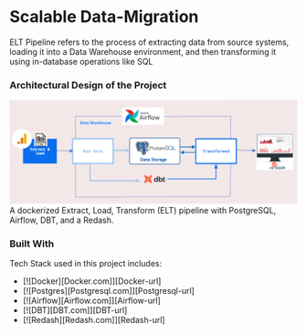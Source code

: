 # Scalable Data-Migration
ELT Pipeline refers to the process of extracting data from source systems, loading it into a Data Warehouse environment, and then transforming it using in-database operations like SQL
### Architectural Design of the Project
![alt text](https://github.com/yonamg/Scalable_DataMigration/blob/screen-shot/screenshoot/Arch_Diag.png?raw=true)
A dockerized Extract, Load, Transform (ELT) pipeline with PostgreSQL, Airflow, DBT, and a Redash.

### Built With

Tech Stack used in this project includes:
* [![Docker][Docker.com]][Docker-url]
* [![Postgres][Postgresql.com]][Postgresql-url]
* [![Airflow][Airflow.com]][Airflow-url]
* [![DBT][DBT.com]][DBT-url]
* [![Redash][Redash.com]][Redash-url]

